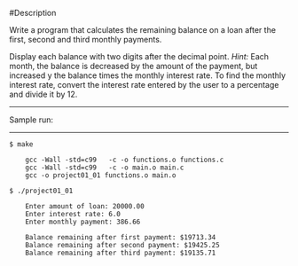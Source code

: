 #Description

Write a program that calculates the remaining balance on a loan after the first, second and third monthly payments.

Display each balance with two digits after the decimal point. *Hint:* Each month, the balance is decreased by the amount of the payment, but increased y the balance times the monthly interest rate. To find the monthly interest rate, convert the interest rate entered by the user to a percentage and divide it by 12.

************************************************************************************************************************************************************
Sample run:
************************************************************************************************************************************************************

    $ make

        gcc -Wall -std=c99   -c -o functions.o functions.c
        gcc -Wall -std=c99   -c -o main.o main.c
        gcc -o project01_01 functions.o main.o

    $ ./project01_01 
    
        Enter amount of loan: 20000.00
        Enter interest rate: 6.0
        Enter monthly payment: 386.66

        Balance remaining after first payment: $19713.34
        Balance remaining after second payment: $19425.25
        Balance remaining after third payment: $19135.71
